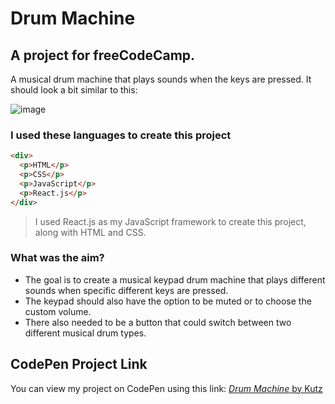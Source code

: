 # Drum Machine
## A project for freeCodeCamp.

A musical drum machine that plays sounds when the keys are pressed. It should look a bit similar to this:

![image](https://www.shutterstock.com/image-vector/black-drum-machine-music-producer-260nw-2354596851.jpg)

### I used these languages to create this project
```html
<div>
  <p>HTML</p>
  <p>CSS</p>
  <p>JavaScript</p>
  <p>React.js</p>
</div>
```

> I used React.js as my JavaScript framework to create this project, along with HTML and CSS.

### What was the aim?
* The goal is to create a musical keypad drum machine that plays different sounds when specific different keys are pressed.
* The keypad should also have the option to be muted or to choose the custom volume.
* There also needed to be a button that could switch between two different musical drum types.

## CodePen Project Link
You can view my project on CodePen using this link:
[*Drum Machine* by Kutz](https://codepen.io/kutzz/pen/NWeZywd)
